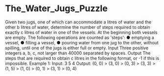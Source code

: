 # The_Water_Jugs_Puzzle

Given two jugs, one of which can accommodate a litres of water and the other b litres of
water, determine the number of steps required to obtain exactly c litres of water in one of
the vessels.
At the beginning both vessels are empty. The following operations are counted as 'steps':
● emptying a vessel,
● filling a vessel,
● pouring water from one jug to the other, without spilling, until one of the jugs is either
full or empty.
Input
Three positive integers a, b, c, not larger than 40000 separated by spaces.
Output
The steps that are required to obtain c litres in the following format, or -1 if this is
impossible.
Example 1:
Input: 3 5 4
Output: (0, 0) > (3, 0) > (0, 3) > (3, 3) > (1, 5) > (1, 0) > (0, 1) > (3, 1) > (0, 4)
